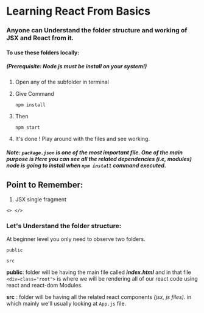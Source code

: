 # Learning React From Basics
### Anyone can Understand the folder structure and working of JSX and React from it.
#### To use these folders locally:

##### (Prerequisite: *Node js* must be install on your system!)

1. Open any of the subfolder in terminal
2. Give Command
    
    ``npm install``

3. Then 
   
    ``npm start``  

4. It's done ! Play around with the files and see working.

##### Note: ```package.json```  is one of the most important file. One of the main purpose is Here you can see all the related dependencies (i.e, modules) node is going to install when *```npm install```* command executed.

## Point to Remember:

  1. JSX single fragment
   
    <> </>

### Let's Understand the folder structure:
At beginner level you only need to observe two folders.

``public``

``src``

**public**: folder will be having the main file called ***index.html***
 and in that file ```<div=class="root">``` is where we will be rendering all of our react code using react and react-dom Modules.

 **src** : folder will be having all the related react components *(jsx, js files)*.
  in which mainly we'll usually looking at ```App.js``` file.


